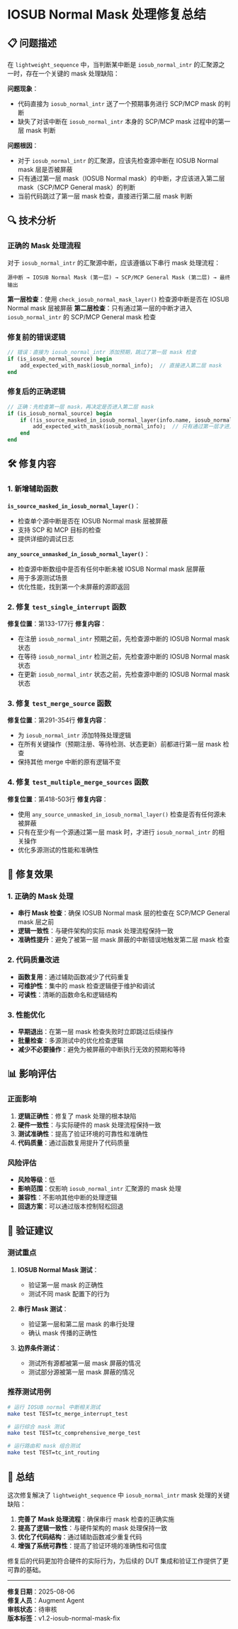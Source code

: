 # IOSUB Normal Mask 处理修复总结

## 📋 问题描述

在 `lightweight_sequence` 中，当判断某中断是 `iosub_normal_intr` 的汇聚源之一时，存在一个关键的 mask 处理缺陷：

**问题现象**：
- 代码直接为 `iosub_normal_intr` 送了一个预期事务进行 SCP/MCP mask 的判断
- 缺失了对该中断在 `iosub_normal_intr` 本身的 SCP/MCP mask 过程中的第一层 mask 判断

**问题根因**：
- 对于 `iosub_normal_intr` 的汇聚源，应该先检查源中断在 IOSUB Normal mask 层是否被屏蔽
- 只有通过第一层 mask（IOSUB Normal mask）的中断，才应该进入第二层 mask（SCP/MCP General mask）的判断
- 当前代码跳过了第一层 mask 检查，直接进行第二层 mask 判断

## 🔍 技术分析

### 正确的 Mask 处理流程

对于 `iosub_normal_intr` 的汇聚源中断，应该遵循以下串行 mask 处理流程：

```
源中断 → IOSUB Normal Mask (第一层) → SCP/MCP General Mask (第二层) → 最终输出
```

**第一层检查**：使用 `check_iosub_normal_mask_layer()` 检查源中断是否在 IOSUB Normal mask 层被屏蔽
**第二层检查**：只有通过第一层的中断才进入 `iosub_normal_intr` 的 SCP/MCP General mask 检查

### 修复前的错误逻辑

```systemverilog
// 错误：直接为 iosub_normal_intr 添加预期，跳过了第一层 mask 检查
if (is_iosub_normal_source) begin
    add_expected_with_mask(iosub_normal_info);  // 直接进入第二层 mask
end
```

### 修复后的正确逻辑

```systemverilog
// 正确：先检查第一层 mask，再决定是否进入第二层 mask
if (is_iosub_normal_source) begin
    if (!is_source_masked_in_iosub_normal_layer(info.name, iosub_normal_info)) begin
        add_expected_with_mask(iosub_normal_info);  // 只有通过第一层才进入第二层
    end
end
```

## 🛠️ 修复内容

### 1. 新增辅助函数

**`is_source_masked_in_iosub_normal_layer()`**：
- 检查单个源中断是否在 IOSUB Normal mask 层被屏蔽
- 支持 SCP 和 MCP 目标的检查
- 提供详细的调试日志

**`any_source_unmasked_in_iosub_normal_layer()`**：
- 检查源中断数组中是否有任何中断未被 IOSUB Normal mask 层屏蔽
- 用于多源测试场景
- 优化性能，找到第一个未屏蔽的源即返回

### 2. 修复 `test_single_interrupt` 函数

**修复位置**：第133-177行
**修复内容**：
- 在注册 `iosub_normal_intr` 预期之前，先检查源中断的 IOSUB Normal mask 状态
- 在等待 `iosub_normal_intr` 检测之前，先检查源中断的 IOSUB Normal mask 状态
- 在更新 `iosub_normal_intr` 状态之前，先检查源中断的 IOSUB Normal mask 状态

### 3. 修复 `test_merge_source` 函数

**修复位置**：第291-354行
**修复内容**：
- 为 `iosub_normal_intr` 添加特殊处理逻辑
- 在所有关键操作（预期注册、等待检测、状态更新）前都进行第一层 mask 检查
- 保持其他 merge 中断的原有逻辑不变

### 4. 修复 `test_multiple_merge_sources` 函数

**修复位置**：第418-503行
**修复内容**：
- 使用 `any_source_unmasked_in_iosub_normal_layer()` 检查是否有任何源未被屏蔽
- 只有在至少有一个源通过第一层 mask 时，才进行 `iosub_normal_intr` 的相关操作
- 优化多源测试的性能和准确性

## 🎯 修复效果

### 1. 正确的 Mask 处理

- **串行 Mask 检查**：确保 IOSUB Normal mask 层的检查在 SCP/MCP General mask 层之前
- **逻辑一致性**：与硬件架构的实际 mask 处理流程保持一致
- **准确性提升**：避免了被第一层 mask 屏蔽的中断错误地触发第二层 mask 检查

### 2. 代码质量改进

- **函数复用**：通过辅助函数减少了代码重复
- **可维护性**：集中的 mask 检查逻辑便于维护和调试
- **可读性**：清晰的函数命名和逻辑结构

### 3. 性能优化

- **早期退出**：在第一层 mask 检查失败时立即跳过后续操作
- **批量检查**：多源测试中的优化检查逻辑
- **减少不必要操作**：避免为被屏蔽的中断执行无效的预期和等待

## 📊 影响评估

### 正面影响

1. **逻辑正确性**：修复了 mask 处理的根本缺陷
2. **硬件一致性**：与实际硬件的 mask 处理流程保持一致
3. **测试准确性**：提高了验证环境的可靠性和准确性
4. **代码质量**：通过函数复用提升了代码质量

### 风险评估

- **风险等级**：低
- **影响范围**：仅影响 `iosub_normal_intr` 汇聚源的 mask 处理
- **兼容性**：不影响其他中断的处理逻辑
- **回退方案**：可以通过版本控制轻松回退

## 🧪 验证建议

### 测试重点

1. **IOSUB Normal Mask 测试**：
   - 验证第一层 mask 的正确性
   - 测试不同 mask 配置下的行为

2. **串行 Mask 测试**：
   - 验证第一层和第二层 mask 的串行处理
   - 确认 mask 传播的正确性

3. **边界条件测试**：
   - 测试所有源都被第一层 mask 屏蔽的情况
   - 测试部分源被第一层 mask 屏蔽的情况

### 推荐测试用例

```bash
# 运行 IOSUB normal 中断相关测试
make test TEST=tc_merge_interrupt_test

# 运行综合 mask 测试
make test TEST=tc_comprehensive_merge_test

# 运行路由和 mask 组合测试
make test TEST=tc_int_routing
```

## 📝 总结

这次修复解决了 `lightweight_sequence` 中 `iosub_normal_intr` mask 处理的关键缺陷：

1. **完善了 Mask 处理流程**：确保串行 mask 检查的正确实施
2. **提高了逻辑一致性**：与硬件架构的 mask 处理保持一致
3. **优化了代码结构**：通过辅助函数减少重复代码
4. **增强了系统可靠性**：提高了验证环境的准确性和可信度

修复后的代码更加符合硬件的实际行为，为后续的 DUT 集成和验证工作提供了更可靠的基础。

---
**修复日期**：2025-08-06  
**修复人员**：Augment Agent  
**审核状态**：待审核  
**版本标签**：v1.2-iosub-normal-mask-fix
